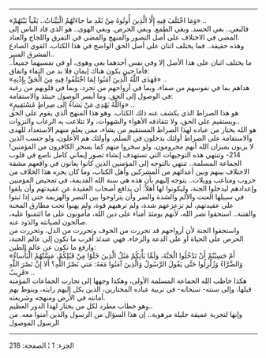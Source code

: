 ------------------------------------------------------------------------

«وَمَا اخْتَلَفَ فِيهِ إِلَّا الَّذِينَ أُوتُوهُ مِنْ بَعْدِ ما جاءَتْهُمُ الْبَيِّناتُ.. بَغْياً بَيْنَهُمْ»
..  
فالبغي.. بغي الحسد. وبغي الطمع. وبغي الحرص. وبغي الهوى.. هو الذي قاد
الناس إلى المضي في الاختلاف على أصل التصور والمنهج والمضي في التفرق
واللجاج والعناد.  
وهذه حقيقة.. فما يختلف اثنان على أصل الحق الواضح في هذا الكتاب، القوي
الصادع المشرق المنير..  
ما يختلف اثنان على هذا الأصل إلا وفي نفس أحدهما بغي وهوى، أو في نفسيهما
جميعاً.. فأما حين يكون هناك إيمان فلا بد من التقاء واتفاق:  
«فَهَدَى اللَّهُ الَّذِينَ آمَنُوا لِمَا اخْتَلَفُوا فِيهِ مِنَ الْحَقِّ بِإِذْنِهِ» ..  
هداهم بما في نفوسهم من صفاء، وبما في أرواحهم من تجرد، وبما في قلوبهم من
رغبة في الوصول إلى الحق. وما أيسر الوصول حينئذ والاستقامة:  
«وَاللَّهُ يَهْدِي مَنْ يَشاءُ إِلى صِراطٍ مُسْتَقِيمٍ» ..  
هو هذا الصراط الذي يكشف عنه ذلك الكتاب. وهو هذا المنهج الذي يقوم على
الحق ويستقيم على الحق، ولا تتقاذفه الأهواء والشهوات، ولا تتلاعب به
الرغاب والنزوات..  
هو الله يختار من عباده لهذا الصراط المستقيم من يشاء، ممن يعلم منهم
الاستعداد للهدى والاستقامة على الصراط أولئك يدخلون في السلم، وأولئك هم
الأعلون، ولو حسب الذين لا يزنون بميزان الله أنهم محرومون، ولو سخروا منهم
كما يسخر الكافرون من المؤمنين! 214- وتنتهي هذه التوجيهات التي تستهدف
إنشاء تصور إيماني كامل ناصع في قلوب الجماعة المسلمة.. تنتهي بالتوجه إلى
المؤمنين الذين كانوا يعانون في واقعهم مشقة الاختلاف بينهم وبين أعدائهم
من المشركين وأهل الكتاب، وما كان يجره هذا الخلاف من حروب ومتاعب وويلات..
يتوجه إليهم بأن هذه هي سنة الله القديمة، في تمحيص المؤمنين وإعدادهم
ليدخلوا الجنة، وليكونوا لها أهلاً: أن يدافع أصحاب العقيدة عن عقيدتهم وأن
يلقوا في سبيلها العنت والألم والشدة والضر وأن يتراوحوا بين النصر
والهزيمة حتى إذا ثبتوا على عقيدتهم، لم تزعزعهم شدة، ولم ترهبهم قوة، ولم
يهنوا تحت مطارق المحنة والفتنة.. استحقوا نصر الله، لأنهم يومئذ أمناء على
دين الله، مأمونون على ما ائتمنوا عليه، صالحون لصيانته والذود عنه.  
واستحقوا الجنة لأن أرواحهم قد تحررت من الخوف وتحررت من الذل، وتحررت من
الحرص على الحياة أو على الدعة والرخاء. فهي عندئذ أقرب ما تكون إلى عالم
الجنة، وارفع ما تكون عن عالم الطين:  
«أَمْ حَسِبْتُمْ أَنْ تَدْخُلُوا الْجَنَّةَ، وَلَمَّا يَأْتِكُمْ مَثَلُ الَّذِينَ خَلَوْا مِنْ قَبْلِكُمْ، مَسَّتْهُمُ
الْبَأْساءُ وَالضَّرَّاءُ وَزُلْزِلُوا حَتَّى يَقُولَ الرَّسُولُ وَالَّذِينَ آمَنُوا مَعَهُ: مَتى نَصْرُ اللَّهِ؟
أَلا إِنَّ نَصْرَ اللَّهِ قَرِيبٌ» ..  
هكذا خاطب الله الجماعة المسلمة الأولى، وهكذا وجهها إلى تجارب الجماعات
المؤمنة قبلها، وإلى سنته- سبحانه- في تربية عباده المختارين، الذين يكل
إليهم رايته، وينوط بهم أمانته في الأرض ومنهجه وشريعته.  
وهو خطاب مطرد لكل من يختار لهذا الدور العظيم..  
وإنها لتجربة عميقة جليلة مرهوبة.. إن هذا السؤال من الرسول والذين آمنوا
معه. من الرسول الموصول

------------------------------------------------------------------------

الجزء: 1 ¦ الصفحة: 218
